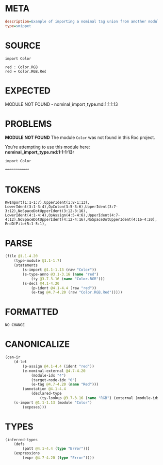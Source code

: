 # META
~~~ini
description=Example of importing a nominal tag union from another module
type=snippet
~~~
# SOURCE
~~~roc
import Color

red : Color.RGB
red = Color.RGB.Red
~~~
# EXPECTED
MODULE NOT FOUND - nominal_import_type.md:1:1:1:13
# PROBLEMS
**MODULE NOT FOUND**
The module `Color` was not found in this Roc project.

You're attempting to use this module here:
**nominal_import_type.md:1:1:1:13:**
```roc
import Color
```
^^^^^^^^^^^^


# TOKENS
~~~zig
KwImport(1:1-1:7),UpperIdent(1:8-1:13),
LowerIdent(3:1-3:4),OpColon(3:5-3:6),UpperIdent(3:7-3:12),NoSpaceDotUpperIdent(3:12-3:16),
LowerIdent(4:1-4:4),OpAssign(4:5-4:6),UpperIdent(4:7-4:12),NoSpaceDotUpperIdent(4:12-4:16),NoSpaceDotUpperIdent(4:16-4:20),
EndOfFile(5:1-5:1),
~~~
# PARSE
~~~clojure
(file @1.1-4.20
	(type-module @1.1-1.7)
	(statements
		(s-import @1.1-1.13 (raw "Color"))
		(s-type-anno @3.1-3.16 (name "red")
			(ty @3.7-3.16 (name "Color.RGB")))
		(s-decl @4.1-4.20
			(p-ident @4.1-4.4 (raw "red"))
			(e-tag @4.7-4.20 (raw "Color.RGB.Red")))))
~~~
# FORMATTED
~~~roc
NO CHANGE
~~~
# CANONICALIZE
~~~clojure
(can-ir
	(d-let
		(p-assign @4.1-4.4 (ident "red"))
		(e-nominal-external @4.7-4.20
			(module-idx "4")
			(target-node-idx "0")
			(e-tag @4.7-4.20 (name "Red")))
		(annotation @4.1-4.4
			(declared-type
				(ty-lookup @3.7-3.16 (name "RGB") (external (module-idx "4") (target-node-idx "0"))))))
	(s-import @1.1-1.13 (module "Color")
		(exposes)))
~~~
# TYPES
~~~clojure
(inferred-types
	(defs
		(patt @4.1-4.4 (type "Error")))
	(expressions
		(expr @4.7-4.20 (type "Error"))))
~~~
